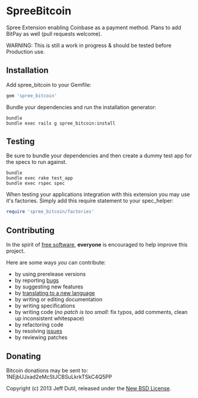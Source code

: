 SpreeBitcoin
============

Spree Extension enabling Coinbase as a payment method.  Plans to add BitPay as well (pull requests welcome).

WARNING: This is still a work in progress & should be tested before Production use.

Installation
------------

Add spree_bitcoin to your Gemfile:

```ruby
gem 'spree_bitcoin'
```

Bundle your dependencies and run the installation generator:

```shell
bundle
bundle exec rails g spree_bitcoin:install
```

Testing
-------

Be sure to bundle your dependencies and then create a dummy test app for the specs to run against.

```shell
bundle
bundle exec rake test_app
bundle exec rspec spec
```

When testing your applications integration with this extension you may use it's factories.
Simply add this require statement to your spec_helper:

```ruby
require 'spree_bitcoin/factories'
```


Contributing
------------

In the spirit of [free software](http://www.fsf.org/licensing/essays/free-sw.html), **everyone** is encouraged to help improve this project.

Here are some ways *you* can contribute:

* by using prerelease versions
* by reporting [bugs](https://github.com/jdutil/spree_bitcoin/issues)
* by suggesting new features
* by [translating to a new language](https://github.com/jdutil/spree_bitcoin/tree/master/config/locales)
* by writing or editing documentation
* by writing specifications
* by writing code (*no patch is too small*: fix typos, add comments, clean up inconsistent whitespace)
* by refactoring code
* by resolving [issues](https://github.com/jdutil/spree_bitcoin/issues)
* by reviewing patches


Donating
--------

Bitcoin donations may be sent to: 1NEjbUJxad2eMcStJCBSuLkrkTSkC4Q5PP

Copyright (c) 2013 Jeff Dutil, released under the [New BSD License](https://github.com/jdutil/spree_drop_ship/tree/master/LICENSE).
